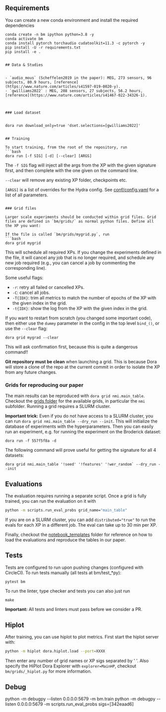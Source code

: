 



## Requirements

You can create a new conda environment and install the required dependencies
```shell
conda create -n bm ipython python=3.8 -y
conda activate bm
conda install pytorch torchaudio cudatoolkit=11.3 -c pytorch -y
pip install -U -r requirements.txt
pip install -e .


## Data & Studies


- `audio_mous` (Scheffelen2019 in the paper): MEG, 273 sensors, 96 subjects, 80.9 hours, [reference](https://www.nature.com/articles/s41597-019-0020-y). 
- `gwilliams2022` : MEG, 208 sensors, 27 subjects, 56.2 hours, [reference](https://www.nature.com/articles/s41467-022-34326-1).



### Load dataset


dora run download_only=true 'dset.selections=[gwilliams2022]'


## Training

To start training, from the root of the repository, run
```bash
dora run [-f SIG] [-d] [--clear] [ARGS]
```

The `-f SIG` flag will inject all the args from the XP with the given signature first, and then
complete with the one given on the command line.

`--clear` will remove any existing XP folder, checkpoints etc.

`[ARGS]` is a list of overrides for the Hydra config. See [conf/config.yaml](conf/config.yaml) for a list of all parameters.

```

### Grid files

Larger scale experiments should be conducted within grid files. Grid files are defined in `bm/grids/` as normal python files. Define all the XP you want:

If the file is called `bm/grids/mygrid.py`, run
```bash
dora grid mygrid
```
This will schedule all required XPs. If you change the experiments defined in the
file, it will cancel any job that is no longer required, and schedule any new
job required (e.g., you can cancel a job by commenting the corresponding line).

Some useful flags:
- `-r`: retry all failed or cancelled XPs.
- `-C`: cancel all jobs.
- `-T{IDX}`: trim all metrics to match the number of epochs of the XP
	with the given index in the grid.
- `-t{IDX}`: show the log from the XP with the given index in the grid.

If you want to restart from scratch (you changed some important code), then either
use the `dummy` parameter in the config in the top level `bind_()`, or use the `--clear` flag:
```
dora grid mygrad --clear
```
This will ask confirmation first, because this is quite a dangerous command!!

**Git repository must be clean** when launching a grid. This is because Dora will
store a clone of the repo at the current commit in order to isolate the XP from
any future changes.

### Grids for reproducing our paper

The main results can be reproduced with `dora grid nmi.main_table`.
Checkout the [grids folder](./bm/grids/) for the available grids,
in particular the `nmi` subfolder. Running a grid requires a SLURM cluster.

**Important trick:** Even if you do not have access to a SLURM cluster, you can run `dora grid nmi.main_table --dry_run --init`. This will initialize the database of experiments
with the hyperparameters. Then you can easily run an experiment, e.g. for
running the experiment on the Broderick dataset:

```
dora run -f 557f5f8a -d
```

The following command will prove useful for getting the signature for all 4 datasets:
```
dora grid nmi.main_table '!seed' '!features' '!wer_random` --dry_run --init
```

## Evaluations

The evaluation requires running a separate script. Once a grid is fully trained,
you can run the evaluation on it with

```bash
python -m scripts.run_eval_probs grid_name="main_table"
```

If you are on a SLURM cluster, you can add `distributed="true"` to run the evals for
each XP in a different job. The eval can take up to 30 min per XP.

Finally, checkout the [notebook_templates](./notebook_templates) folder for reference
on how to load the evaluations and reproduce the tables in our paper.

## Tests

Tests are configured to run upon pushing changes (configured with CircleCI).
To run tests manually (all tests at bm/test_*py):

```bash
pytest bm
```

To run the linter, type checker and tests you can also just run
```shell
make
```

**Important:** All tests and linters must pass before we consider a PR.

## Hiplot

After training, you can use hiplot to plot metrics. First start the hiplot server with:
```bash
python -m hiplot dora.hiplot.load --port=XXXX
```

Then enter any number of grid names or XP sigs separated by ' '. Also specify the
HiPlot Dora Explorer with `explorer=MainHP`, checkout `bm/grids/_hiplot.py` for more information.




## Debug

python -m debugpy --listen 0.0.0.0:5679 -m bm.train
python -m  debugpy --listen 0.0.0.0:5679 -m scripts.run_eval_probs sigs=[342eaad6]
